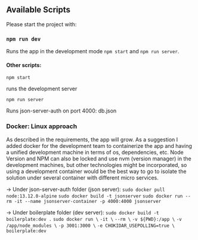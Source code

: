 ## Available Scripts

Please start the project with:

### `npm run dev`

Runs the app in the development mode `npm start` and `npm run server`.

#### Other scripts:

`npm start`

runs the development server

`npm run server`

Runs json-server-auth on port 4000: db.json

### Docker: Linux approach

As described in the requirements, the app will grow. As a suggestion I added docker for the development team to containerize the app and having a unified development machine in terms of os, dependencies, etc.
Node Version and NPM can also be locked and use nvm (version manager) in the development machines, but other technologies might be incorporated, so using a development container would be the best way to go to isolate the solution under several container with different micro services.

-> Under json-server-auth folder (json server):
`sudo docker pull node:13.12.0-alpine`
`sudo docker build -t jsonserver`
`sudo docker run --rm -it --name jsonserver-container -p 4000:4000 jsonserver`

-> Under boilerplate folder (dev server):
`sudo docker build -t boilerplate:dev .`
`sudo docker run \`
`-it \`
`--rm \`
`-v ${PWD}:/app \`
`-v /app/node_modules \`
`-p 3001:3000 \`
`-e CHOKIDAR_USEPOLLING=true \`
`boilerplate:dev`
